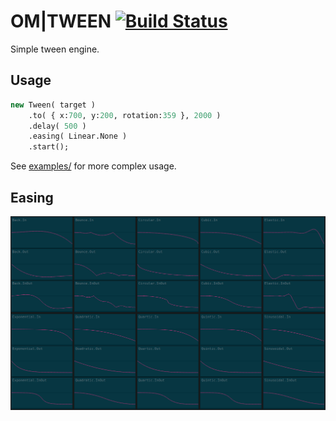 
# OM|TWEEN [![Build Status](https://travis-ci.org/tong/om.tween.svg?branch=master)](https://travis-ci.org/tong/om.tween)

Simple tween engine.


## Usage

```haxe
new Tween( target )
    .to( { x:700, y:200, rotation:359 }, 2000 )
    .delay( 500 )
    .easing( Linear.None )
    .start();
```
See [examples/](examples/) for more complex usage.

## Easing
![EasingGraphs](easing-graphs.png)
